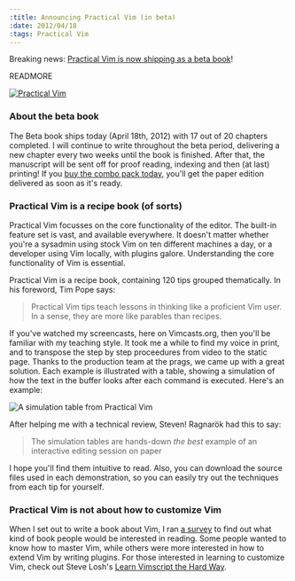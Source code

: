 ```yaml
--- 
:title: Announcing Practical Vim (in beta)
:date: 2012/04/18
:tags: Practical Vim
---
```


Breaking news: [Practical Vim is now shipping as a beta book][dnvim]!

READMORE

[![Practical Vim](http://vimcasts.org/images/practical-vim-cover.png)][dnvim]

[dnvim]: https://pragprog.com/titles/dnvim2/practical-vim-second-edition

### About the beta book

The Beta book ships today (April 18th, 2012) with 17 out of 20 chapters completed. I will continue to write throughout the beta period, delivering a new chapter every two weeks until the book is finished. After that, the manuscript will be sent off for proof reading, indexing and then (at last) printing! If you [buy the combo pack today][dnvim], you'll get the paper edition delivered as soon as it's ready.

### Practical Vim is a recipe book (of sorts)

Practical Vim focusses on the core functionality of the editor. The built-in feature set is vast, and available everywhere. It doesn't matter whether you're a sysadmin using stock Vim on ten different machines a day, or a developer using Vim locally, with plugins galore. Understanding the core functionality of Vim is essential.

Practical Vim is a recipe book, containing 120 tips grouped thematically. In his foreword, Tim Pope says:

> Practical Vim tips teach lessons in thinking like a proficient Vim user. In a sense, they are more like parables than recipes. 

If you've watched my screencasts, here on Vimcasts.org, then you'll be familiar with my teaching style. It took me a while to find my voice in print, and to transpose the step by step proceedures from video to the static page. Thanks to the production team at the prags, we came up with a great solution. Each example is illustrated with a table, showing a simulation of how the text in the buffer looks after each command is executed. Here's an example:

![A simulation table from Practical Vim](http://vimcasts.org/images/buffer-simulation.png)

After helping me with a technical review, Steven! Ragnarök had this to say:

> The simulation tables are hands-down *the best* example of an interactive editing session on paper

I hope you'll find them intuitive to read. Also, you can download the source files used in each demonstration, so you can easily try out the techniques from each tip for yourself.

### Practical Vim is not about how to customize Vim

When I set out to write a book about Vim, I ran [a survey][survey] to find out what kind of book people would be interested in reading. Some people wanted to know how to master Vim, while others were more interested in how to extend Vim by writing plugins. For those interested in learning to customize Vim, check out Steve Losh's [Learn Vimscript the Hard Way][sjl].

[sjl]: http://learnvimscriptthehardway.stevelosh.com/
[survey]: https://spreadsheets0.google.com/a/vimcasts.org/viewform?formkey=dHYyTUhqVVo4WDhuVTR2M1cwbEJNSVE6MQ
[dnvim]: https://pragprog.com/titles/dnvim2/practical-vim-second-edition

